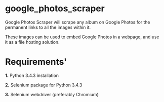 # google_photos_scraper

Google Photos Scraper will scrape any album on Google Photos for the permanent links to all the images within it. 

These images can be used to embed Google Photos in a webpage, and use it as a file hosting solution. 

# Requirements'
**1.** Python 3.4.3 installation

**2.** Selenium package for Python 3.4.3

**3.** Selenium webdriver (preferably Chromium)
